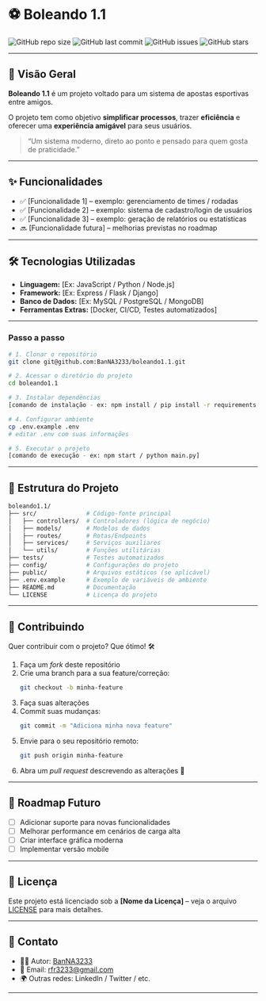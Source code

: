 # ⚽ Boleando 1.1

![GitHub repo size](https://img.shields.io/github/repo-size/BanNA3233/boleando1.1?color=blue)
![GitHub last commit](https://img.shields.io/github/last-commit/BanNA3233/boleando1.1?color=brightgreen)
![GitHub issues](https://img.shields.io/github/issues/BanNA3233/boleando1.1)
![GitHub stars](https://img.shields.io/github/stars/BanNA3233/boleando1.1?style=social)

---

## 📖 Visão Geral

**Boleando 1.1** é um projeto voltado para um sistema de apostas esportivas entre amigos.

O projeto tem como objetivo **simplificar processos**, trazer **eficiência** e oferecer uma **experiência amigável** para seus usuários.

> “Um sistema moderno, direto ao ponto e pensado para quem gosta de praticidade.”

---

## ✨ Funcionalidades

- ✅ [Funcionalidade 1] – exemplo: gerenciamento de times / rodadas  
- ✅ [Funcionalidade 2] – exemplo: sistema de cadastro/login de usuários  
- ✅ [Funcionalidade 3] – exemplo: geração de relatórios ou estatísticas  
- 🔜 [Funcionalidade futura] – melhorias previstas no roadmap  

---

## 🛠️ Tecnologias Utilizadas

- **Linguagem:** [Ex: JavaScript / Python / Node.js]  
- **Framework:** [Ex: Express / Flask / Django]  
- **Banco de Dados:** [Ex: MySQL / PostgreSQL / MongoDB]  
- **Ferramentas Extras:** [Docker, CI/CD, Testes automatizados]  

---

### Passo a passo

```bash
# 1. Clonar o repositório
git clone git@github.com:BanNA3233/boleando1.1.git

# 2. Acessar o diretório do projeto
cd boleando1.1

# 3. Instalar dependências
[comando de instalação - ex: npm install / pip install -r requirements.txt]

# 4. Configurar ambiente
cp .env.example .env
# editar .env com suas informações

# 5. Executar o projeto
[comando de execução - ex: npm start / python main.py]
```

---

## 📂 Estrutura do Projeto

```bash
boleando1.1/
├── src/              # Código-fonte principal
│   ├── controllers/  # Controladores (lógica de negócio)
│   ├── models/       # Modelos de dados
│   ├── routes/       # Rotas/Endpoints
│   ├── services/     # Serviços auxiliares
│   └── utils/        # Funções utilitárias
├── tests/            # Testes automatizados
├── config/           # Configurações do projeto
├── public/           # Arquivos estáticos (se aplicável)
├── .env.example      # Exemplo de variáveis de ambiente
├── README.md         # Documentação
└── LICENSE           # Licença do projeto
```

---

## 🤝 Contribuindo

Quer contribuir com o projeto? Que ótimo! 🛠️

1. Faça um *fork* deste repositório  
2. Crie uma branch para a sua feature/correção:  
   ```bash
   git checkout -b minha-feature
   ```
3. Faça suas alterações  
4. Commit suas mudanças:  
   ```bash
   git commit -m "Adiciona minha nova feature"
   ```
5. Envie para o seu repositório remoto:  
   ```bash
   git push origin minha-feature
   ```
6. Abra um *pull request* descrevendo as alterações 🚀  

---

## 📌 Roadmap Futuro

- [ ] Adicionar suporte para novas funcionalidades  
- [ ] Melhorar performance em cenários de carga alta  
- [ ] Criar interface gráfica moderna  
- [ ] Implementar versão mobile  

---

## 📜 Licença

Este projeto está licenciado sob a **[Nome da Licença]** – veja o arquivo [LICENSE](LICENSE) para mais detalhes.  

---

## 📧 Contato

- 👨‍💻 Autor: [BanNA3233](https://github.com/BanNA3233)  
- 📩 Email: rfr3233@gmail.com  
- 🌍 Outras redes: LinkedIn / Twitter / etc.  

---

